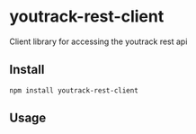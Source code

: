 # youtrack-rest-client
Client library for accessing the youtrack rest api


## Install
```
npm install youtrack-rest-client
```

## Usage

